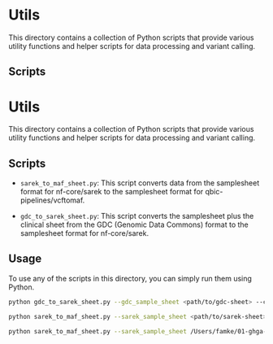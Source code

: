 # Utils

This directory contains a collection of Python scripts that provide various utility functions and helper scripts for data processing and variant calling.

## Scripts

# Utils
This directory contains a collection of Python scripts that provide various utility functions and helper scripts for data processing and variant calling.

## Scripts

- `sarek_to_maf_sheet.py`: This script converts data from the samplesheet format for nf-core/sarek to the samplesheet format for qbic-pipelines/vcftomaf.

- `gdc_to_sarek_sheet.py`: This script converts the samplesheet plus the clinical sheet from the GDC (Genomic Data Commons) format to the samplesheet format for nf-core/sarek.

## Usage
To use any of the scripts in this directory, you can simply run them using Python.

```bash
python gdc_to_sarek_sheet.py --gdc_sample_sheet <path/to/gdc-sheet> --clinical_sheet <path/to/gdc-clinical-sheet> --custom_path <path/to/bam-files> --output_file <output.csv>

python sarek_to_maf_sheet.py --sarek_sample_sheet <path/to/sarek-sheet> --custom_path <path/to/results/annotation> --output_file <output.csv>

python sarek_to_maf_sheet.py --sarek_sample_sheet /Users/famke/01-ghga-project/homogeneous-data-processing/variantcalling/sarek/sarek_samplesheet.csv --custom_path /sfs/9/ws/paifb01-tcga/sarek-results/annotation --output_file ../vcftomaf/vcftomaf_samplesheet.csv
```
